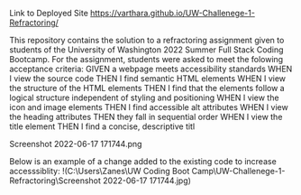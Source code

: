Link to Deployed Site https://varthara.github.io/UW-Challenege-1-Refractoring/

This repository contains the solution to a refractoring assignment given to students of the University of Washington 2022 Summer Full Stack Coding Bootcamp. 
For the assignment, students were asked to meet the folowing acceptance criteria:
GIVEN a webpage meets accessibility standards 
WHEN I view the source code 
THEN I find semantic HTML elements 
WHEN I view the structure of the HTML elements 
THEN I find that the elements follow a logical structure independent of styling and positioning 
WHEN I view the icon and image elements 
THEN I find accessible alt attributes 
WHEN I view the heading attributes 
THEN they fall in sequential order 
WHEN I view the title element 
THEN I find a concise, descriptive titl

Screenshot 2022-06-17 171744.png

Below is an example of a change added to the existing code to increase accesssiblity:
!(C:\Users\Zanes\UW Coding Boot Camp\UW-Challenege-1-Refractoring\Screenshot 2022-06-17 171744.jpg)
